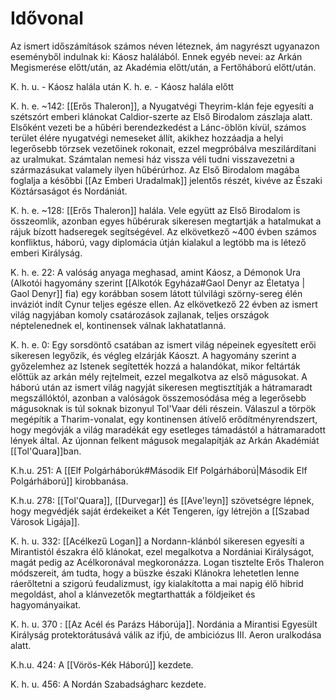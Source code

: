 # Idővonal
Az ismert időszámítások számos néven léteznek, ám nagyrészt ugyanazon eseményből indulnak ki: Káosz halálából. Ennek egyéb nevei: az Arkán Megismerése előtt/után, az Akadémia előtt/után, a Fertőháború előtt/után.

K. h. u. - Káosz halála után
K. h. e. - Káosz halála előtt


K. h. e. ~142: [[Erős Thaleron]], a Nyugatvégi Theyrim-klán feje egyesíti a szétszórt emberi klánokat Caldior-szerte az Első Birodalom zászlaja alatt. Elsőként vezeti be a hűbéri berendezkedést a Lánc-öblön kívül, számos terület élére nyugatvégi nemeseket állít, akikhez hozzáadja a helyi legerősebb törzsek vezetőinek rokonait, ezzel megpróbálva meszilárdítani az uralmukat. Számtalan nemesi ház vissza véli tudni visszavezetni a származásukat valamely ilyen hűbérúrhoz. Az Első Birodalom magába foglalja a későbbi [[Az Emberi Uradalmak]] jelentős részét, kivéve az Északi Köztársaságot és Nordániát.

K. h. e. ~128: [[Erős Thaleron]] halála. Vele együtt az Első Birodalom is összeomlik, azonban egyes hűbérurak sikeresen megtartják a hatalmukat a rájuk bízott hadseregek segítségével. Az elkövetkező ~400 évben számos konfliktus, háború, vagy diplomácia útján kialakul a legtöbb ma is létező emberi Királyság.

K. h. e. 22: A valóság anyaga meghasad, amint Káosz, a Démonok Ura (Alkotói hagyomány szerint [[Alkotók Egyháza#Gaol Denyr az Életatya | Gaol Denyr]] fia) egy korábban sosem látott túlvilági szörny-sereg élén inváziót indít Cynur teljes egésze ellen. Az elkövetkező 22 évben az ismert világ nagyjában komoly csatározások zajlanak, teljes országok néptelenednek el, kontinensek válnak lakhatatlanná.

K. h. e. 0: Egy sorsdöntő csatában az ismert világ népeinek egyesített erői sikeresen legyőzik, és végleg elzárják Káoszt. A hagyomány szerint a győzelemhez az Istenek segítették hozzá a halandókat, mikor feltárták előttük az arkán mély rejtelmeit, ezzel megalkotva az első mágusokat. A háború után az ismert világ nagyját sikeresen megtisztítják a hátramaradt megszállóktól, azonban a valóságok összemosódása még a legerősebb mágusoknak is túl soknak bizonyul Tol'Vaar déli részein. Válaszul a törpök megépítik a Tharim-vonalat, egy kontinensen átívelő erődítményrendszert, hogy megóvják a világ maradékát egy esetleges támadástól a hátramaradott lények által.
Az újonnan felkent mágusok megalapítják az Arkán Akadémiát [[Tol'Quara]]ban.

K.h.u. 251: A [[Elf Polgárháborúk#Második Elf Polgárháború|Második Elf Polgárháború]] kirobbanása.

K.h.u. 278: [[Tol'Quara]], [[Durvegar]] és [[Ave'leyn]] szövetségre lépnek, hogy megvédjék saját érdekeiket a Két Tengeren, így létrejön a [[Szabad Városok Ligája]].

K. h. u. 332: [[Acélkezű Logan]] a Nordann-klánból sikeresen egyesíti a Mirantistól északra élő klánokat, ezel megalkotva a Nordániai Királyságot, magát pedig az Acélkoronával megkoronázza. Logan tisztelte Erős Thaleron módszereit, ám tudta, hogy a büszke északi Klánokra lehetetlen lenne ráerőltetni a szigorú feudalizmust, így kialakította a mai napig élő hibrid megoldást, ahol a klánvezetők megtarthatták a földjeiket és hagyományaikat.

K. h. u. 370 : [[Az Acél és Parázs Háborúja]].  Nordánia a Mirantisi Egyesült Királyság protektorátusává válik az ifjú, de ambiciózus III. Aeron uralkodása alatt.

K.h.u. 424: A [[Vörös-Kék Háború]] kezdete.

K. h. u. 456: A Nordán Szabadságharc kezdete.
